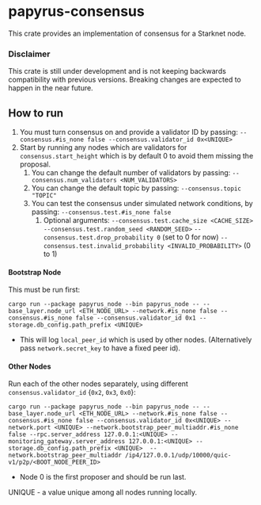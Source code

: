 # papyrus-consensus

This crate provides an implementation of consensus for a Starknet node.

### Disclaimer
This crate is still under development and is not keeping backwards compatibility with previous
versions. Breaking changes are expected to happen in the near future.

## How to run
1. You must turn consensus on and provide a validator ID by passing: `--consensus.#is_none false --consensus.validator_id 0x<UNIQUE>`
2. Start by running any nodes which are validators for `consensus.start_height` which is by default 0 to avoid them missing the proposal.
   1. You can change the default number of validators by passing: `--consensus.num_validators <NUM_VALIDATORS>` 
   2. You can change the default topic by passing: `--consensus.topic "TOPIC"`
   3. You can test the consensus under simulated network conditions, by passing: `--consensus.test.#is_none false`
      1. Optional arguments:
         `--consensus.test.cache_size <CACHE_SIZE>`
         `--consensus.test.random_seed <RANDOM_SEED>`
         `--consensus.test.drop_probability 0` (set to 0 for now)
         `--consensus.test.invalid_probability <INVALID_PROBABILITY>` (0 to 1)

#### Bootstrap Node
This must be run first:
```
cargo run --package papyrus_node --bin papyrus_node -- --base_layer.node_url <ETH_NODE_URL> --network.#is_none false --consensus.#is_none false --consensus.validator_id 0x1 --storage.db_config.path_prefix <UNIQUE>
```
- This will log `local_peer_id` which is used by other nodes. (Alternatively pass `network.secret_key` to have a fixed peer id).

#### Other Nodes
Run each of the other nodes separately, using different `consensus.validator_id` {`0x2`, `0x3`, `0x0`}:

```
cargo run --package papyrus_node --bin papyrus_node -- --base_layer.node_url <ETH_NODE_URL> --network.#is_none false --consensus.#is_none false --consensus.validator_id 0x<UNIQUE> --network.port <UNIQUE> --network.bootstrap_peer_multiaddr.#is_none false --rpc.server_address 127.0.0.1:<UNIQUE> --monitoring_gateway.server_address 127.0.0.1:<UNIQUE> --storage.db_config.path_prefix <UNIQUE>  --network.bootstrap_peer_multiaddr /ip4/127.0.0.1/udp/10000/quic-v1/p2p/<BOOT_NODE_PEER_ID>
```
- Node 0 is the first proposer and should be run last.

UNIQUE - a value unique among all nodes running locally.
